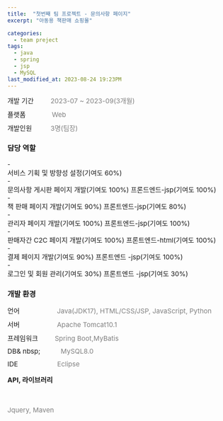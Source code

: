 ```yaml
---
title:  "첫번째 팀 프로젝트 - 문의사항 페이지"
excerpt: "아동용 책판매 쇼핑몰"

categories:
  - team preject
tags:
  - java
  - spring
  - jsp
  - MySQL
last_modified_at: 2023-08-24 19:23PM
---
```

<div style = "font-size : 15px; margin-bottom: 10px;">개발 기간&nbsp;&nbsp;&nbsp;&nbsp;&nbsp;&nbsp;&nbsp;&nbsp;<a style="color:gray"> 2023-07 ~ 2023-09(3개월)</a></div>

<div style = "font-size : 15px; margin-bottom: 10px;">플랫폼&nbsp;&nbsp;&nbsp;&nbsp;&nbsp;&nbsp;&nbsp;&nbsp;&nbsp;&nbsp;&nbsp;&nbsp;&nbsp;&nbsp;<a style="color:gray">Web</a></div>

<div style = "font-size : 15px; margin-bottom: 10px;">개발인원&nbsp;&nbsp;&nbsp;&nbsp;&nbsp;&nbsp;&nbsp;&nbsp;&nbsp;&nbsp;<a style="color:gray">3명(팀장)</a></div>

<h3>담당 역할</h3>
- <div style = "font-size : 15px;">서비스 기획 및 방향성 설정(기여도 60%)</div>
- <div style = "font-size : 15px;">문의사항 게시판 페이지 개발(기여도 100%) 프론드엔드-jsp(기여도 100%)</div>
- <div style = "font-size : 15px;">책 판매 페이지 개발(기여도 90%) 프론트엔드-jsp(기여도 80%)</div>
- <div style = "font-size : 15px;">관리자 페이지 개발(기여도 100%) 프론트엔드-jsp(기여도 100%)</div>
- <div style = "font-size : 15px;">판매자간 C2C 페이지 개발(기여도 100%) 프론트엔드-html(기여도 100%)</div>
- <div style = "font-size : 15px;">결제 페이지 개발(기여도 90%) 프론트엔드 -jsp(기여도 100%)</div>
- <div style = "font-size : 15px;">로그인 및 회원 관리(기여도 30%) 프론트엔드 -jsp(기여도 30%)</div>

<h3>개발 환경</h3>
<div style = "font-size : 15px; margin-bottom: 10px;">언어&nbsp;&nbsp;&nbsp;&nbsp;&nbsp;&nbsp;&nbsp;&nbsp;&nbsp;&nbsp;&nbsp;&nbsp;&nbsp;&nbsp;&nbsp;&nbsp;&nbsp;&nbsp;&nbsp;&nbsp;<a style="color:gray">Java(JDK17), HTML/CSS/JSP, JavaScript, Python</a></div>

<div style = "font-size : 15px; margin-bottom: 10px;">서버&nbsp;&nbsp;&nbsp;&nbsp;&nbsp;&nbsp;&nbsp;&nbsp;&nbsp;&nbsp;&nbsp;&nbsp;&nbsp;&nbsp;&nbsp;&nbsp;&nbsp;&nbsp;&nbsp;&nbsp;<a style="color:gray">Apache Tomcat10.1</a></div>

<div style = "font-size : 15px; margin-bottom: 10px;">프레임워크&nbsp;&nbsp;&nbsp;&nbsp;&nbsp;&nbsp;&nbsp;&nbsp;&nbsp;<a style="color:gray">Spring Boot,MyBatis</a></div>

<div style = "font-size : 15px; margin-bottom: 10px;">DB& nbsp;&nbsp;&nbsp;&nbsp;&nbsp;&nbsp;&nbsp;&nbsp;&nbsp;&nbsp;&nbsp;&nbsp;<a style="color:gray">MySQL8.0</a></div>

<div style = "font-size : 15px; margin-bottom: 10px;">IDE &nbsp;&nbsp;&nbsp;&nbsp;&nbsp;&nbsp;&nbsp;&nbsp;&nbsp;&nbsp;&nbsp;&nbsp;&nbsp;&nbsp;&nbsp;&nbsp;&nbsp;&nbsp;&nbsp;&nbsp;<a style="color:gray">Eclipse</a></div>

<div style ="margin-bottom: 10px; font-size : 15px; "><p style="font-weight: bold;">API, 라이브러리</p>&nbsp;&nbsp;<p style="color:gray;">Jquery, Maven</p></div>

